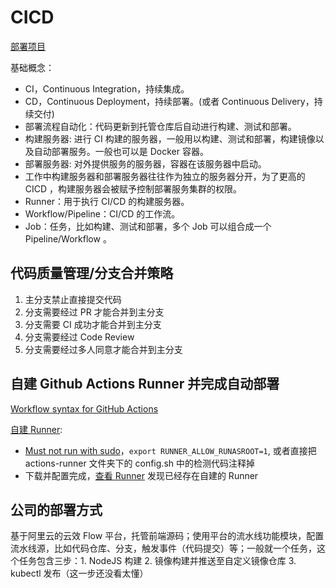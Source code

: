 # CICD

[部署项目](https://github.com/tangzhenming/cra-ci-cd)

基础概念：

- CI，Continuous Integration，持续集成。
- CD，Continuous Deployment，持续部署。(或者 Continuous Delivery，持续交付)
- 部署流程自动化：代码更新到托管仓库后自动进行构建、测试和部署。
- 构建服务器: 进行 CI 构建的服务器，一般用以构建、测试和部署，构建镜像以及自动部署服务。一般也可以是 Docker 容器。
- 部署服务器: 对外提供服务的服务器，容器在该服务器中启动。
- 工作中构建服务器和部署服务器往往作为独立的服务器分开，为了更高的 CICD ，构建服务器会被赋予控制部署服务集群的权限。
- Runner：用于执行 CI/CD 的构建服务器。
- Workflow/Pipeline：CI/CD 的工作流。
- Job：任务，比如构建、测试和部署，多个 Job 可以组合成一个 Pipeline/Workflow 。

## 代码质量管理/分支合并策略

1. 主分支禁止直接提交代码
2. 分支需要经过 PR 才能合并到主分支
3. 分支需要 CI 成功才能合并到主分支
4. 分支需要经过 Code Review
5. 分支需要经过多人同意才能合并到主分支

## 自建 Github Actions Runner 并完成自动部署

[Workflow syntax for GitHub Actions](https://docs.github.com/en/actions/using-workflows/workflow-syntax-for-github-actions)

[自建 Runner](https://github.com/tangzhenming/DevOps/settings/actions/runners/new?arch=x64&os=linux):

- [Must not run with sudo](https://stackoverflow.com/questions/66085793/must-not-run-with-sudo)，`export RUNNER_ALLOW_RUNASROOT=1`, 或者直接把 actions-runner 文件夹下的 config.sh 中的检测代码注释掉
- 下载并配置完成，[查看 Runner](https://github.com/tangzhenming/DevOps/settings/actions/runners) 发现已经存在自建的 Runner

## 公司的部署方式

基于阿里云的云效 Flow 平台，托管前端源码；使用平台的流水线功能模块，配置流水线源，比如代码仓库、分支，触发事件（代码提交）等；一般就一个任务，这个任务包含三步：1. NodeJS 构建 2. 镜像构建并推送至自定义镜像仓库 3. kubectl 发布（这一步还没看太懂）
